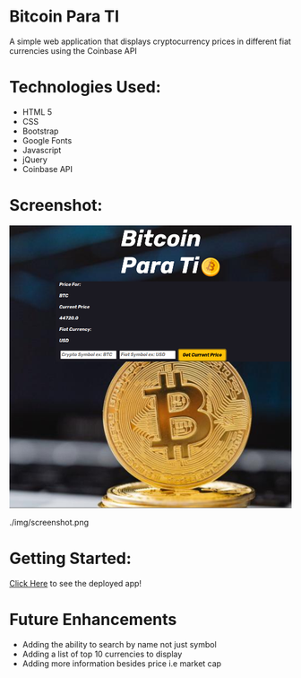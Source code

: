 # Bitcoin Para TI

A simple web application that displays cryptocurrency prices in different fiat currencies using the Coinbase API

# Technologies Used:

* HTML 5
* CSS
* Bootstrap
* Google Fonts
* Javascript
* jQuery
* Coinbase API


# Screenshot:

![Alt text](./img/screenshot.png "Screenshot")

./img/screenshot.png

# Getting Started:

[Click Here](https://zen-williams-7425c0.netlify.app/) to see the deployed app!

# Future Enhancements

* Adding the ability to search by name not just symbol
* Adding a list of top 10 currencies to display
* Adding more information besides price i.e market cap

